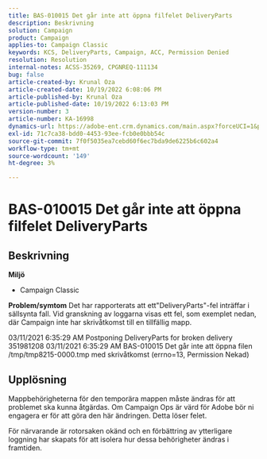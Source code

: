 ```yaml
---
title: BAS-010015 Det går inte att öppna filfelet DeliveryParts
description: Beskrivning
solution: Campaign
product: Campaign
applies-to: Campaign Classic
keywords: KCS, DeliveryParts, Campaign, ACC, Permission Denied
resolution: Resolution
internal-notes: ACSS-35269, CPGNREQ-111134
bug: false
article-created-by: Krunal Oza
article-created-date: 10/19/2022 6:08:06 PM
article-published-by: Krunal Oza
article-published-date: 10/19/2022 6:13:03 PM
version-number: 3
article-number: KA-16998
dynamics-url: https://adobe-ent.crm.dynamics.com/main.aspx?forceUCI=1&pagetype=entityrecord&etn=knowledgearticle&id=27565ff7-d84f-ed11-bba2-00224808679b
exl-id: 71c7ca38-bdd0-4453-93ee-fcb0e0bbb54c
source-git-commit: 7f0f5035ea7cebd60f6ec7bda9de6225b6c602a4
workflow-type: tm+mt
source-wordcount: '149'
ht-degree: 3%

---
```


# BAS-010015 Det går inte att öppna filfelet DeliveryParts

## Beskrivning

<b>Miljö</b>
- Campaign Classic



<b>Problem/symtom</b>
Det har rapporterats att ett&quot;DeliveryParts&quot;-fel inträffar i sällsynta fall. Vid granskning av loggarna visas ett fel, som exemplet nedan, där Campaign inte har skrivåtkomst till en tillfällig mapp.

03/11/2021 6:35:29 AM Postponing DeliveryParts for broken delivery 351981208 03/11/2021 6:35:29 AM BAS-010015 Det går inte att öppna filen /tmp/tmp8215-0000.tmp med skrivåtkomst (errno=13, Permission Nekad)




## Upplösning


Mappbehörigheterna för den temporära mappen måste ändras för att problemet ska kunna åtgärdas. Om Campaign Ops är värd för Adobe bör ni engagera er för att göra den här ändringen. Detta löser felet.

För närvarande är rotorsaken okänd och en förbättring av ytterligare loggning har skapats för att isolera hur dessa behörigheter ändras i framtiden.
